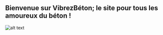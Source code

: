 ## Bienvenue sur VibrezBéton; le site pour tous les amoureux du béton !

![alt text](https://www.forumbricolage.fr/wp-content/uploads/2019/06/comment-faire-beton.jpg "beton")
